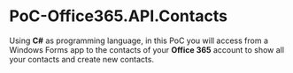 # PoC-Office365.API.Contacts

Using **C#** as programming language, in this PoC you will access from a Windows Forms app to the contacts of your **Office 365** account to show all your contacts and create new contacts.
